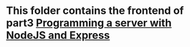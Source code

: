 # This folder contains the frontend of part3 [Programming a server with NodeJS and Express](https://fullstackopen.com/en/part3)
